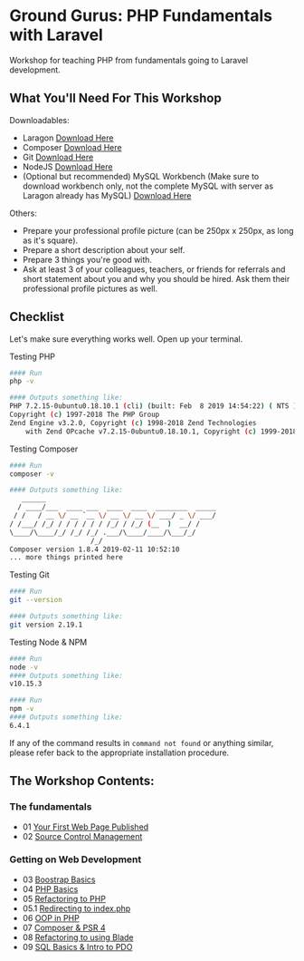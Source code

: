 # Ground Gurus: PHP Fundamentals with Laravel

Workshop for teaching PHP from fundamentals going to Laravel development.

## What You'll Need For This Workshop

Downloadables:
- Laragon [Download Here](https://laragon.org/download/index.html)
- Composer [Download Here](https://getcomposer.org/download/)
- Git [Download Here](https://git-scm.com/downloads)
- NodeJS [Download Here](https://nodejs.org/en/download)
- (Optional but recommended) MySQL Workbench (Make sure to download workbench only, not the complete MySQL with server as Laragon already has MySQL) [Download Here](https://dev.mysql.com/downloads/workbench/)

Others:
- Prepare your professional profile picture (can be 250px x 250px, as long as it's square).
- Prepare a short description about your self.
- Prepare 3 things you're good with.
- Ask at least 3 of your colleagues, teachers, or friends for referrals and short statement about you and why you should be hired. Ask them their professional profile pictures as well.

## Checklist

Let's make sure everything works well. Open up your terminal.

Testing PHP

```bash
#### Run
php -v

#### Outputs something like:
PHP 7.2.15-0ubuntu0.18.10.1 (cli) (built: Feb  8 2019 14:54:22) ( NTS )
Copyright (c) 1997-2018 The PHP Group
Zend Engine v3.2.0, Copyright (c) 1998-2018 Zend Technologies
    with Zend OPcache v7.2.15-0ubuntu0.18.10.1, Copyright (c) 1999-2018, by Zend Technologies
```

Testing Composer
```bash
#### Run
composer -v

#### Outputs something like:
   ______
  / ____/___  ____ ___  ____  ____  ________  _____
 / /   / __ \/ __ `__ \/ __ \/ __ \/ ___/ _ \/ ___/
/ /___/ /_/ / / / / / / /_/ / /_/ (__  )  __/ /
\____/\____/_/ /_/ /_/ .___/\____/____/\___/_/
                    /_/
Composer version 1.8.4 2019-02-11 10:52:10
... more things printed here
```

Testing Git
```bash
#### Run
git --version

#### Outputs something like:
git version 2.19.1
```

Testing Node & NPM
```bash
#### Run
node -v
#### Outputs something like:
v10.15.3

#### Run
npm -v
#### Outputs something like:
6.4.1
```

If any of the command results in `command not found` or anything similar, please refer back to the appropriate installation procedure.

## The Workshop Contents:

### The fundamentals
- 01 [Your First Web Page Published](/modules/01-first-web-page.md)
- 02 [Source Control Management](/modules/02-git.md)

### Getting on Web Development
- 03 [Boostrap Basics](/modules/03-bootstrap-basics.md)
- 04 [PHP Basics](/modules/04-php-basics.md)
- 05 [Refactoring to PHP](/modules/05-refactoring-to-php.md)
- 05.1 [Redirecting to index.php](/modules/05.1-rewrite-engine.md)
- 06 [OOP in PHP](/modules/06-oop.md)
- 07 [Composer & PSR 4](/modules/07-composer-and-psr-4.md)
- 08 [Refactoring to using Blade](/modules/08-refactoring-to-blade-and-psr-4.md)
- 09 [SQL Basics & Intro to PDO](/modules/09-pdo.md)